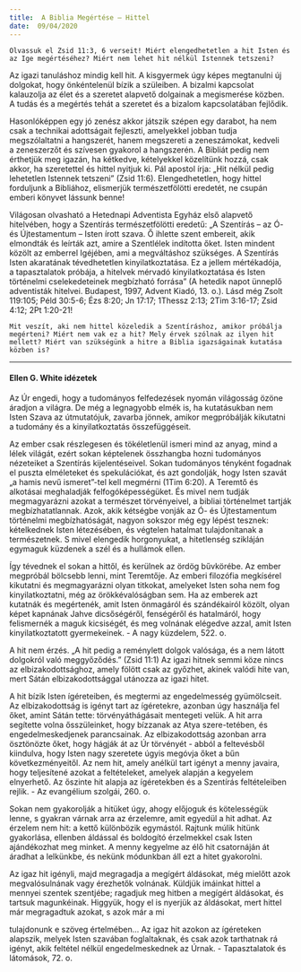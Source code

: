 ```yaml
---
title:  A Biblia Megértése – Hittel
date:  09/04/2020
---
```


`Olvassuk el Zsid 11:3, 6 verseit! Miért elengedhetetlen a hit Isten és az Ige megértéséhez? Miért nem lehet hit nélkül Istennek tetszeni?`

Az igazi tanuláshoz mindig kell hit. A kisgyermek úgy képes megtanulni új dolgokat, hogy önkéntelenül bízik a szüleiben. A bizalmi kapcsolat kalauzolja az élet és a szeretet alapvető dolgainak a megismerése közben. A tudás és a megértés tehát a szeretet és a bizalom kapcsolatában fejlődik.

Hasonlóképpen egy jó zenész akkor játszik szépen egy darabot, ha nem csak a technikai adottságait fejleszti, amelyekkel jobban tudja megszólaltatni a hangszerét, hanem megszereti a zeneszámokat, kedveli a zeneszerzőt és szívesen gyakorol a hangszerén. A Bibliát pedig nem érthetjük meg igazán, ha kétkedve, kételyekkel közelítünk hozzá, csak akkor, ha szeretettel és hittel nyitjuk ki. Pál apostol írja: „Hit nélkül pedig lehetetlen Istennek tetszeni” (Zsid 11:6). Elengedhetetlen, hogy hittel forduljunk a Bibliához, elismerjük természetfölötti eredetét, ne csupán emberi könyvet lássunk benne!

Világosan olvasható a Hetednapi Adventista Egyház első alapvető hitelvében, hogy a Szentírás természetfölötti eredetű: „A Szentírás – az Ó- és Újtestamentum – Isten írott szava. Ő ihlette szent embereit, akik elmondták és leírták azt, amire a Szentlélek indította őket. Isten mindent közölt az emberrel Igéjében, ami a megváltáshoz szükséges. A Szentírás Isten akaratának tévedhetetlen kinyilatkoztatása. Ez a jellem mértékadója, a tapasztalatok próbája, a hitelvek mérvadó kinyilatkoztatása és Isten történelmi cselekedeteinek megbízható forrása” (A hetedik napot ünneplő adventisták hitelvei. Budapest, 1997, Advent Kiadó, 13. o.). Lásd még Zsolt 119:105; Péld 30:5-6; Ézs 8:20; Jn 17:17; 1Thessz 2:13; 2Tim 3:16-17; Zsid 4:12; 2Pt 1:20-21!

`Mit veszít, aki nem hittel közeledik a Szentíráshoz, amikor próbálja megérteni? Miért nem vak ez a hit? Mely érvek szólnak az ilyen hit mellett? Miért van szükségünk a hitre a Biblia igazságainak kutatása közben is?`

---

#### Ellen G. White idézetek

Az Úr engedi, hogy a tudományos felfedezések nyomán világosság özöne áradjon a világra. De még a legnagyobb elmék is, ha kutatásukban nem Isten Szava az útmutatójuk, zavarba jönnek, amikor megpróbálják kikutatni a tudomány és a kinyilatkoztatás összefüggéseit.

Az ember csak részlegesen és tökéletlenül ismeri mind az anyag, mind a lélek világát, ezért sokan képtelenek összhangba hozni tudományos nézeteiket a Szentírás kijelentéseivel. Sokan tudományos tényként fogadnak el puszta elméleteket és spekulációkat, és azt gondolják, hogy Isten szavát „a hamis nevű ismeret”-tel kell megmérni (1Tim 6:20). A Teremtő és alkotásai meghaladják felfogóképességüket. És mivel nem tudják megmagyarázni azokat a természet törvényeivel, a bibliai történelmet tartják megbízhatatlannak. Azok, akik kétségbe vonják az Ó- és Újtestamentum történelmi megbízhatóságát, nagyon sokszor még egy lépést tesznek: kételkednek Isten létezésében, és végtelen hatalmat tulajdonítanak a természetnek. S mivel elengedik horgonyukat, a hitetlenség szikláján egymaguk küzdenek a szél és a hullámok ellen.

Így tévednek el sokan a hittől, és kerülnek az ördög bűvkörébe. Az ember megpróbál bölcsebb lenni, mint Teremtője. Az emberi filozófia megkísérel kikutatni és megmagyarázni olyan titkokat, amelyeket Isten soha nem fog kinyilatkoztatni, még az örökkévalóságban sem. Ha az emberek azt kutatnák és megértenék, amit Isten önmagáról és szándékairól közölt, olyan képet kapnának Jahve dicsőségéről, fenségéről és hatalmáról, hogy felismernék a maguk kicsiségét, és meg volnának elégedve azzal, amit Isten kinyilatkoztatott gyermekeinek. - A nagy küzdelem, 522. o.

A hit nem érzés. „A hit pedig a reménylett dolgok valósága, és a nem látott dolgokról való meggyőződés.” (Zsid 11:1) Az igazi hitnek semmi köze nincs az elbizakodottsághoz, amely fölött csak az győzhet, akinek valódi hite van, mert Sátán elbizakodottsággal utánozza az igazi hitet.

A hit bízik Isten ígéreteiben, és megtermi az engedelmesség gyümölcseit. Az elbizakodottság is igényt tart az ígéretekre, azonban úgy használja fel őket, amint Sátán tette: törvényáthágásait mentegeti velük. A hit arra segítette volna ősszüleinket, hogy bízzanak az Atya szere-tetében, és engedelmeskedjenek parancsainak. Az elbizakodottság azonban arra ösztönözte őket, hogy hágják át az Úr törvényét - abból a feltevésből kiindulva, hogy Isten nagy szeretete úgyis megóvja őket a bűn következményeitől. Az nem hit, amely anélkül tart igényt a menny javaira, hogy teljesítené azokat a feltételeket, amelyek alapján a kegyelem elnyerhető. Az őszinte hit alapja az ígéretekben és a Szentírás feltételeiben rejlik. - Az evangélium szolgái, 260. o.

Sokan nem gyakorolják a hitüket úgy, ahogy előjoguk és kötelességük lenne, s gyakran várnak arra az érzelemre, amit egyedül a hit adhat. Az érzelem nem hit: a kettő különbözik egymástól. Rajtunk múlik hitünk gyakorlása, ellenben áldással és boldogító érzelmekkel csak Isten ajándékozhat meg minket. A menny kegyelme az élő hit csatornáján át áradhat a lelkünkbe, és nekünk módunkban áll ezt a hitet gyakorolni.

Az igaz hit igényli, majd megragadja a megígért áldásokat, még mielőtt azok megvalósulnának vagy érezhetők volnának. Küldjük imáinkat hittel a mennyei szentek szentjébe; ragadjuk meg hitben a megígért áldásokat, és tartsuk magunkéinak. Higgyük, hogy el is nyerjük az áldásokat, mert hittel már megragadtuk azokat, s azok már a mi

tulajdonunk e szöveg értelmében... Az igaz hit azokon az ígéreteken alapszik, melyek Isten szavában foglaltaknak, és csak azok tarthatnak rá igényt, akik feltétel nélkül engedelmeskednek az Úrnak. - Tapasztalatok és látomások, 72. o.

